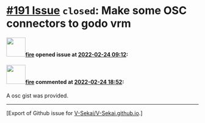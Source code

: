 # [\#191 Issue](https://github.com/V-Sekai/V-Sekai.github.io/issues/191) `closed`: Make some OSC connectors to godo vrm

#### <img src="https://avatars.githubusercontent.com/u/32321?u=c2e06a3d2b49a467aa907e54aa259516440267cc&v=4" width="50">[fire](https://github.com/fire) opened issue at [2022-02-24 09:12](https://github.com/V-Sekai/V-Sekai.github.io/issues/191):



#### <img src="https://avatars.githubusercontent.com/u/32321?u=c2e06a3d2b49a467aa907e54aa259516440267cc&v=4" width="50">[fire](https://github.com/fire) commented at [2022-02-24 18:52](https://github.com/V-Sekai/V-Sekai.github.io/issues/191#issuecomment-1050158115):

A osc gist was provided.


-------------------------------------------------------------------------------



[Export of Github issue for [V-Sekai/V-Sekai.github.io](https://github.com/V-Sekai/V-Sekai.github.io).]
